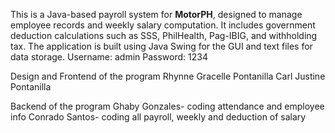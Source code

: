 This is a Java-based payroll system for **MotorPH**, designed to manage employee records and weekly salary computation. 
It includes government deduction calculations such as SSS, PhilHealth, Pag-IBIG, and withholding tax. The application is built using Java Swing for the GUI and text files for data storage.
Username: admin
Password: 1234

Design and Frontend of the program
Rhynne Gracelle Pontanilla
Carl Justine Pontanilla

Backend of the program
Ghaby Gonzales- coding attendance and employee info
Conrado Santos- coding all payroll, weekly and deduction of salary
